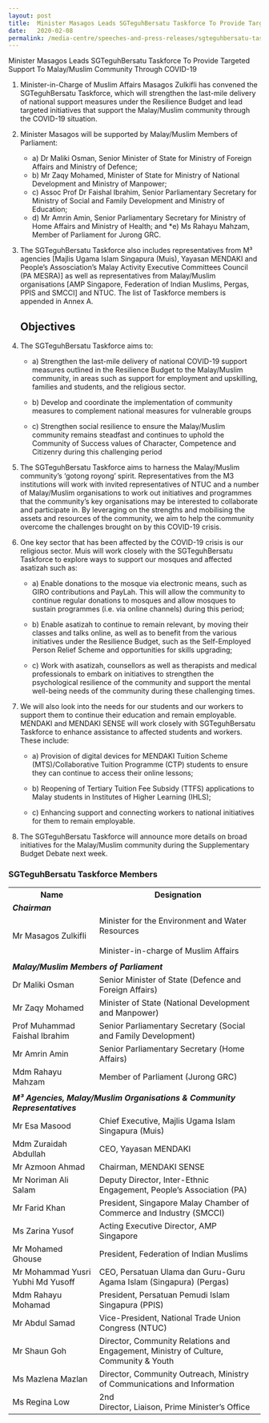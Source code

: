 ```yaml
---
layout: post
title:  Minister Masagos Leads SGTeguhBersatu Taskforce To Provide Targeted Support To Malay/Muslim Community Through COVID-19 
date:   2020-02-08
permalink: /media-centre/speeches-and-press-releases/sgteguhbersatu-taskforce/
---
```



Minister Masagos Leads SGTeguhBersatu Taskforce To Provide Targeted Support To Malay/Muslim Community Through COVID-19 

1. Minister-in-Charge of Muslim Affairs Masagos Zulkifli has convened the SGTeguhBersatu  Taskforce, which will strengthen the last-mile delivery of national support measures under the Resilience Budget and lead targeted initiatives that support the Malay/Muslim community through the COVID-19 situation.

2. Minister Masagos will be supported by Malay/Muslim Members of Parliament: 

   * a)	Dr Maliki Osman, Senior Minister of State for Ministry of Foreign Affairs and Ministry of Defence;
   * b)	Mr Zaqy Mohamed, Minister of State for Ministry of National Development and Ministry of Manpower;
   * c)	Assoc Prof Dr Faishal Ibrahim, Senior Parliamentary Secretary for Ministry of Social and Family Development and Ministry of Education; 
   * d)	Mr Amrin Amin, Senior Parliamentary Secretary for Ministry of Home Affairs and Ministry of Health; and
   *e)	Ms Rahayu Mahzam, Member of Parliament for Jurong GRC. 

3. The SGTeguhBersatu Taskforce also includes representatives from M³ agencies [Majlis Ugama Islam Singapura (Muis), Yayasan MENDAKI and People’s Assosciation’s Malay Activity Executive Committees Council (PA MESRA)] as well as representatives from Malay/Muslim organisations [AMP Singapore, Federation of Indian Muslims, Pergas, PPIS and SMCCI] and NTUC. The list of Taskforce members is appended in Annex A. 

   ## **Objectives**

4. The SGTeguhBersatu Taskforce aims to: 
   * a)	Strengthen the last-mile delivery of national COVID-19 support measures outlined in the Resilience Budget to the Malay/Muslim community, in areas such as support for employment and upskilling, families and students, and the religious sector.

   * b)	Develop and coordinate the implementation of community measures to complement national measures for vulnerable groups 

   * c)	Strengthen social resilience to ensure the Malay/Muslim community remains steadfast and continues to uphold the Community of Success values of Character, Competence and Citizenry during this challenging period
   
5. The SGTeguhBersatu Taskforce aims to harness the Malay/Muslim community’s ‘gotong royong’ spirit. Representatives from the M3 institutions will work with invited representatives of NTUC and a number of Malay/Muslim organisations to work out initiatives and programmes that the community’s key organisations may be interested to collaborate and participate in. By leveraging on the strengths and mobilising the assets and resources of the community, we aim to help the community overcome the challenges brought on by this COVID-19 crisis.

6. One key sector that has been affected by the COVID-19 crisis is our religious sector. Muis will work closely with the SGTeguhBersatu Taskforce to explore ways to support our mosques and affected asatizah such as:  

   * a) Enable donations to the mosque via electronic means, such as GIRO contributions and PayLah. This will allow the community to continue regular donations to mosques and allow mosques to sustain programmes (i.e. via online channels) during this period;

   * b) Enable asatizah to continue to remain relevant, by moving their classes and talks online, as well as to benefit from the various initiatives under the Resilience Budget, such as the Self-Employed Person Relief Scheme and opportunities for skills upgrading;

   * c) Work with asatizah, counsellors as well as therapists and medical professionals to embark on initiatives to strengthen the psychological resilience of the community and support the mental well-being needs of the community during these challenging times.

7. We will also look into the needs for our students and our workers to support them to continue their education and remain employable. MENDAKI and MENDAKI SENSE will work closely with SGTeguhBersatu Taskforce to enhance assistance to affected students and workers. These include: 

   * a)	Provision of digital devices for MENDAKI Tuition Scheme (MTS)/Collaborative Tuition Programme (CTP) students to ensure they can continue to access their online lessons;

   * b)	Reopening of Tertiary Tuition Fee Subsidy (TTFS) applications to Malay students in Institutes of Higher Learning (IHLS);

   * c)	Enhancing support and connecting workers to national initiatives for them to remain employable.

8. The SGTeguhBersatu Taskforce will announce more details on broad initiatives for the Malay/Muslim community during the Supplementary Budget Debate next week. 



### **SGTeguhBersatu Taskforce Members**

<table>
  <tr>
    <th>Name</th>
    <th>Designation</th>
  </tr>
  <tr>
    <td colspan="2"><span style="font-weight:bold;font-style:italic">Chairman</span></td>
  </tr>
  <tr>
    <td>Mr Masagos Zulkifli</td>
    <td>Minister for the Environment and Water Resources<br><br>Minister-in-charge of Muslim Affairs</td>
  </tr>
  <tr>
    <td></td>
    <td></td>
  </tr>
  <tr>
    <td colspan="2"><span style="font-weight:bold;font-style:italic">Malay/Muslim Members of Parliament</span></td>
  </tr>
  <tr>
    <td>Dr Maliki Osman</td>
    <td>Senior Minister of State (Defence and Foreign Affairs)</td>
  </tr>
  <tr>
    <td>Mr Zaqy Mohamed</td>
    <td>Minister of State (National Development and Manpower)</td>
  </tr>
  <tr>
    <td>Prof Muhammad Faishal Ibrahim</td>
    <td>Senior Parliamentary Secretary (Social and Family Development)</td>
  </tr>
  <tr>
    <td>Mr Amrin Amin</td>
    <td>Senior Parliamentary Secretary (Home Affairs)</td>
  </tr>
  <tr>
    <td>Mdm Rahayu Mahzam</td>
    <td>Member of Parliament (Jurong GRC)</td>
  </tr>
  <tr>
    <td></td>
    <td></td>
  </tr>
  <tr>
    <td colspan="2"><span style="font-weight:bold;font-style:italic">M³ Agencies, Malay/Muslim Organisations &amp; Community Representatives</span></td>
  </tr>
  <tr>
    <td>Mr Esa Masood</td>
    <td>Chief Executive, Majlis Ugama Islam Singapura (Muis)</td>
  </tr>
  <tr>
    <td>Mdm Zuraidah Abdullah</td>
    <td>CEO, Yayasan MENDAKI</td>
  </tr>
  <tr>
    <td>Mr Azmoon Ahmad</td>
    <td>Chairman, MENDAKI SENSE</td>
  </tr>
  <tr>
    <td>Mr Noriman Ali Salam</td>
    <td>Deputy Director, Inter-Ethnic Engagement, People’s Association (PA)</td>
  </tr>
  <tr>
    <td>Mr Farid Khan</td>
    <td>President, Singapore Malay Chamber of Commerce and Industry (SMCCI)</td>
  </tr>
  <tr>
    <td>Ms Zarina Yusof</td>
    <td>Acting Executive Director, AMP Singapore</td>
  </tr>
  <tr>
    <td>Mr Mohamed Ghouse</td>
    <td>President, Federation of Indian Muslims</td>
  </tr>
  <tr>
    <td>Mr Mohammad Yusri Yubhi Md Yusoff</td>
    <td>CEO, Persatuan Ulama dan Guru-Guru Agama Islam (Singapura) (Pergas)</td>
  </tr>
  <tr>
    <td>Mdm Rahayu Mohamad</td>
    <td>President, Persatuan Pemudi Islam Singapura (PPIS)</td>
  </tr>
  <tr>
    <td>Mr Abdul Samad</td>
    <td>Vice-President, National Trade Union Congress (NTUC)</td>
  </tr>
  <tr>
    <td>Mr Shaun Goh</td>
    <td>Director, Community Relations and Engagement, Ministry of Culture, Community &amp; Youth</td>
  </tr>
  <tr>
    <td>Ms Mazlena Mazlan</td>
    <td>Director, Community Outreach, Ministry of Communications and Information</td>
  </tr>
  <tr>
    <td>Ms Regina Low</td>
    <td>2nd<br> Director, Liaison, Prime Minister’s Office</td>
  </tr>
</table>


